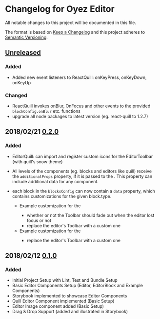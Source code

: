 # Changelog for Oyez Editor

All notable changes to this project will be documented in this file.

The format is based on [Keep a Changelog](http://keepachangelog.com/en/1.0.0/) and
this project adheres to [Semantic Versioning](http://semver.org/spec/v2.0.0.html).

## [Unreleased][1]

### Added

- Added new event listeners to ReactQuill: onKeyPress, onKeyDown, onKeyUp

### Changed

- ReactQuill invokes onBlur, OnFocus and other events to the provided `blockConfig.onBlur`
  etc. functions
- upgrade all node packages to latest version (eg. react-quill to 1.2.7)

## 2018/02/21 [0.2.0][3]

### Added

- EditorQuill: can import and register custom icons for the EditorToolbar (with
  quill's snow theme)

- All levels of the <Editor> components (eg. blocks and editors like quill)
  receive the `additionalProps` property, if it is passed to the <Editor />.
  This property can include additional data for any component.
- each block in the `blocksConfig` can now contain a `data` property, which contains
  customizations for the given block.type.
  - Example customization for the <EditorQuill />
    - whether or not the Toolbar should fade out when the editor lost focus or not
    - replace the editor's Toolbar with a custom one
  - Example customization for the <EditorImage />
    - replace the editor's Toolbar with a custom one

## 2018/02/12 [0.1.0][2]

### Added

- Initial Project Setup with Lint, Test and Bundle Setup
- Basic Editor Components Setup (Editor, EditorBlock and Example Components)
- Storybook implemented to showcase Editor Components
- Quill Editor Component implemented (Basic Setup)
- Editor Image component added (Basic Setup)
- Drag & Drop Support (added and illustrated in Storybook)

[3]: https://github.com/lovelysystems/oyez-editor/releases/tag/v0.2.0
[2]: https://github.com/lovelysystems/oyez-editor/releases/tag/v0.1.0
[1]: https://github.com/lovelysystems/oyez-editor/compare/v0.1.0...HEAD
